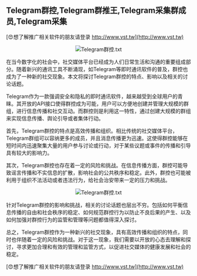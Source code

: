 ## **Telegram群控,Telegram群推王,Telegram采集群成员,Telegram采集**

[😍想了解推广相关软件的朋友请登录 http://www.vst.tw](http://www.vst.tw)

 <center><img src="https://vst.tw/MP4/tuiguang/png/5.png" alt="Telegram群控.txt"></center>

在当今数字化的社会中，社交媒体平台已经成为人们日常生活和沟通的重要组成部分。随着新兴的通讯工具不断涌现，如Telegram等即时通讯软件的普及，群控也成为了一种新的社交现象。本文将探讨Telegram群控的特点、影响以及相关的讨论话题。

Telegram作为一款强调安全和隐私的即时通讯软件，越来越受到全球用户的青睐。其开放的API接口使得群控成为可能，用户可以方便地创建并管理大规模的群组，进行信息传播和社交互动。而群控则是利用这一特性，通过创建大规模的群组来实现信息传播、舆论引导或者集体行动。

首先，Telegram群控的特点是高效传播和组织。相比传统的社交媒体平台，Telegram群组可以容纳更多的成员，并且消息传播更为迅速。这使得群控能够在短时间内迅速聚集大量的用户参与讨论或行动，对于某些议题或事件的传播和引导具有较大的影响力。

其次，Telegram群控也存在着一定的风险和挑战。在信息传播方面，群控可能导致谣言传播和不实信息的扩散，影响社会的公共秩序和稳定。此外，群控也可能被利用于组织不法活动或者违法行为，给社会治安带来一定的压力和挑战。

 <center><img src="https://vst.tw/MP4/tuiguang/png/8.png" alt="Telegram群控.txt"></center>

针对Telegram群控的影响和挑战，相关的讨论话题也层出不穷。包括如何平衡信息传播的自由和社会秩序的稳定、如何规范群控行为以防止不良后果的产生、以及如何加强对群控行为的监管和管理等问题都值得深入探讨。

总之，Telegram群控作为一种新兴的社交现象，具有高效传播和组织的特点，同时也伴随着一定的风险和挑战。对于这一现象，我们需要以开放的心态去理解和探讨，寻求更加合理和有效的管理和监管方式，以促进社交媒体的健康发展和社会的稳定。

[😍想了解推广相关软件的朋友请登录 http://www.vst.tw](http://www.vst.tw)




